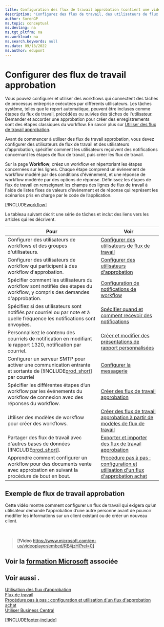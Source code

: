 ```yaml
---
title: Configuration des flux de travail approbation (contient une vidéo)
description: 'Configurez des flux de travail, des utilisateurs de flux de travail et des utilisateurs d’approbation pour connecter les tâches du système de processus métier effectuées par ces différents utilisateurs.'
author: SorenGP
ms.topic: conceptual
ms.devlang: na
ms.tgt_pltfrm: na
ms.workload: na
ms.search.keywords: null
ms.date: 09/13/2022
ms.author: edupont
---
```

# <a name="set-up-approval-workflows" />Configurer des flux de travail approbation

Vous pouvez configurer et utiliser des workflows qui connectent des tâches de processus entreprise exécutées par différents utilisateurs. Les tâches système, telles que le report automatique, peuvent être incluses comme étapes du flux de travail, précédées ou suivies des tâches de l'utilisateur. Demander et accorder une approbation pour créer des enregistrements sont des étapes classiques du workflow. En savoir plus sur [Utiliser des flux de travail approbation](across-use-workflows.md).

Avant de commencer à utiliser des flux de travail approbation, vous devez configurer des utilisateurs de flux de travail et des utilisateurs d’approbation, spécifier comment les utilisateurs reçoivent des notifications concernant les étapes de flux de travail, puis créer les flux de travail.

Sur la page **Workflow**, créez un workflow en répertoriant les étapes concernées sur les lignes. Chaque étape comprend un événement de workflow modéré par des conditions d'événement, et une réponse de workflow modérée par des options de réponse. Définissez les étapes de flux de travail en renseignant les champs des lignes de flux de travail à l'aide de listes fixes de valeurs d’événement et de réponse qui représent les scénarios pris en charge par le code de l’application.

[!INCLUDE[workflow](includes/workflow.md)]

Le tableau suivant décrit une série de tâches et inclut des liens vers les articles qui les décrivent.

|**Pour**|**Voir**|  
|------------|-------------|  
|Configurer des utilisateurs de workflows et des groupes d'utilisateurs.|[Configurer des utilisateurs de flux de travail](across-how-to-set-up-workflow-users.md)|  
|Configurer des utilisateurs de workflow qui participent à des workflow d'approbation.|[Configurer des utilisateurs d'approbation](across-how-to-set-up-approval-users.md)|  
|Spécifier comment les utilisateurs du workflow sont notifiés des étapes du workflow, y compris des demandes d'approbation.|[Configuration de notifications de workflow](across-setting-up-workflow-notifications.md)|  
|Spécifiez si des utilisateurs sont notifiés par courriel ou par note et à quelle fréquence les notifications sont envoyées.|[Spécifier quand et comment recevoir des notifications](across-how-to-specify-when-and-how-to-receive-notifications.md)|  
|Personnalisez le contenu des courriels de notification en modifiant le rapport 1320, notification par courriel.|[Créer et modifier des présentations de rapport personnalisées](ui-how-create-custom-report-layout.md)|  
|Configurer un serveur SMTP pour activer une communication entrante et sortante de [!INCLUDE[prod_short](includes/prod_short.md)] par courriel|[Configurer la messagerie](admin-how-setup-email.md)|
|Spécifier les différentes étapes d’un workflow par les événements du workflow de connexion avec des réponses du workflow.|[Créer des flux de travail approbation](across-how-to-create-workflows.md)|  
|Utiliser des modèles de workflow pour créer des workflows.|[Créer des flux de travail approbation à partir de modèles de flux de travail](across-how-to-create-workflows-from-workflow-templates.md)|  
|Partager des flux de travail avec d'autres bases de données [!INCLUDE[prod_short](includes/prod_short.md)].|[Exporter et importer des flux de travail approbation](across-how-to-export-and-import-workflows.md)|  
|Apprendre comment configurer un workflow pour des documents vente avec approbation en suivant la procédure de bout en bout.|[Procédure pas à pas : configuration et utilisation d'un flux d'approbation achat](walkthrough-setting-up-and-using-a-purchase-approval-workflow.md)|  

## <a name="example-of-an-approval-workflow" />Exemple de flux de travail approbation

Cette vidéo montre comment configurer un flux de travail qui exigera qu’un utilisateur demande l’approbation d’une autre personne avant de pouvoir modifier les informations sur un client existant ou de créer un nouveau client.  
<br><br>  

> [!Video https://www.microsoft.com/en-us/videoplayer/embed/RE4jzHI?rel=0]

## <a name="see-related-microsoft-training" />Voir la [formation Microsoft](/training/modules/create-workflows/) associée

## <a name="see-also" />Voir aussi .

[Utilisation des flux d’approbation](across-use-workflows.md)  
[Flux de travail](across-workflow.md)  
[Procédure pas à pas : configuration et utilisation d'un flux d'approbation achat](walkthrough-setting-up-and-using-a-purchase-approval-workflow.md)  
[Utiliser Business Central](ui-work-product.md)

[!INCLUDE[footer-include](includes/footer-banner.md)]
